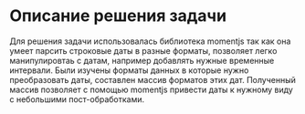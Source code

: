 # Описание решения задачи

Для решения задачи использовалась библиотека momentjs так как она умеет парсить строковые даты в разные форматы, позволяет легко манипулировтаь с датам, например добавлять нужные временные интервали.
Были изучены форматы данных в которые нужно преобразовать даты, составлен массив форматов этих дат. Полученный массив позволяет с помощью momentjs привести даты к нужному виду с небольшими пост-обработками.

